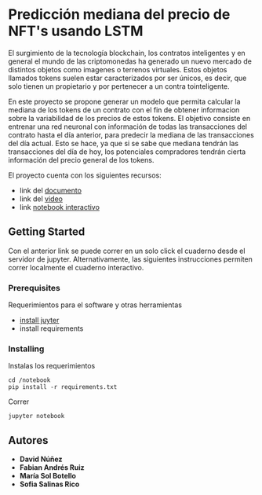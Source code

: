 # Predicción mediana del precio de NFT's usando LSTM

El surgimiento de la tecnología blockchain, los contratos inteligentes y en general el mundo de las criptomonedas ha generado un nuevo mercado de distintos objetos como imagenes o terrenos virtuales. Estos objetos llamados  tokens suelen estar caracterizados por ser únicos, es decir, que solo tienen un propietario y por pertenecer a un contra tointeligente.

En este proyecto se propone generar un modelo que permita calcular la mediana de los tokens de un contrato con el fin de obtener informacion sobre la variabilidad de los precios de estos tokens. El objetivo consiste en entrenar una red neuronal con información de todas las transacciones del contrato hasta el día anterior, para predecir la mediana de las transacciones del día actual. Esto se hace, ya que si se sabe que mediana tendrán las transacciones del día de hoy, los potenciales compradores tendrán cierta información del precio general de los tokens.

El proyecto cuenta con los siguientes recursos:
- link del [documento](https://github.com/U-dot/NFT-price-predictor/blob/main/paper.pdf)
- link del [video](https://www.youtube.com/watch?v=tKAJgUnLfyU&feature=youtu.be)
- link [notebook interactivo](http://34.125.227.157:8080/notebooks/work/Predicci%C3%B3n%20del%20precio%20de%20NFT's%20.ipynb/?token=ecd742482430bd26924140ed338f1e1164a01e2414968da54bdf7fb76c63a74e)

## Getting Started

Con el anterior link se puede correr en un solo click el cuaderno desde el servidor de jupyter. 
Alternativamente, las siguientes instrucciones permiten correr localmente el cuaderno interactivo.

### Prerequisites

Requerimientos para el software y otras herramientas
- [install juyter](https://jupyter.org/install)
- install requirements

### Installing


Instalas los requerimientos

    cd /notebook
    pip install -r requirements.txt

Correr
    
    jupyter notebook 


    
## Autores

  - **David Núñez** 
  - **Fabian Andrés Ruiz**
  - **María Sol Botello**
  - **Sofia Salinas Rico**



